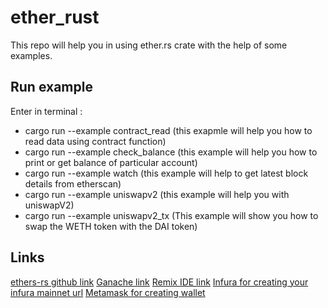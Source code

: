 # ether_rust
This repo will help you in using ether.rs crate with the help of some examples.
## Run example ##
Enter in terminal :
- cargo run --example contract_read (this exapmle will help you how to read data using contract function)
- cargo run --example check_balance (this example will help you how to print or get balance of particular account)
- cargo run --example watch (this example will help to get latest block details from etherscan)
- cargo run --example uniswapv2 (this example will help you with uniswapV2)
- cargo run --example uniswapv2_tx (This example will show you how to swap the WETH token with the DAI token)
## Links
[ethers-rs github link](https://github.com/gakonst/ethers-rs)
[Ganache link](https://trufflesuite.com/ganache/)
[Remix IDE link](https://remix.ethereum.org/)
[Infura for creating your infura mainnet url](https://infura.io/)
[Metamask for creating wallet](https://metamask.io/)